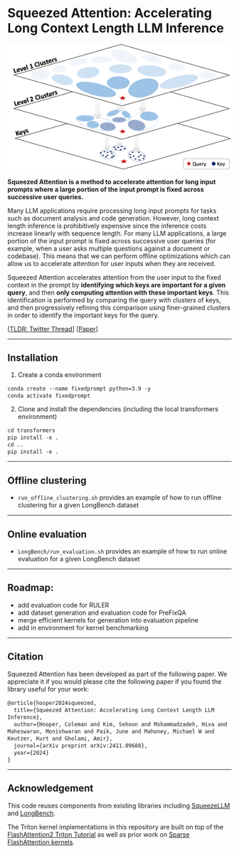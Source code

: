 # Squeezed Attention: Accelerating Long Context Length LLM Inference

![Thumbnail](figs/thumbnail.png)

**Squeezed Attention is a method to accelerate attention for long input prompts where a large portion of the input prompt is fixed across successive user queries.**

Many LLM applications require processing long input prompts for tasks such as document analysis and code generation. However, long context length inference is prohibitively expensive since the inference costs increase linearly with sequence length. For many LLM applications, a large portion of the input prompt is fixed across successive user queries (for example, when a user asks multiple questions against a document or codebase). This means that we can perform offline optimizations which can allow us to accelerate attention for user inputs when they are received.

Squeezed Attention accelerates attention from the user input to the fixed context in the prompt by **identifying which keys are important for a given query**, and then **only computing attention with these important keys**. This identification is performed by comparing the query with clusters of keys, and then progressively refining this comparison using finer-grained clusters in order to identify the important keys for the query.

[[TLDR: Twitter Thread](TODO)]
[[Paper](https://arxiv.org/abs/2411.09688)]

---

## Installation

1. Create a conda environment
```
conda create --name fixedprompt python=3.9 -y
conda activate fixedprompt
```

2. Clone and install the dependencies (including the local transformers environment)
```
cd transformers
pip install -e .
cd ..
pip install -e .
```

---

## Offline clustering

- `run_offline_clustering.sh` provides an example of how to run offline clustering for a given LongBench dataset

---

## Online evaluation

- `LongBench/run_evaluation.sh` provides an example of how to run online evaluation for a given LongBench dataset

---

## Roadmap:
- add evaluation code for RULER
- add dataset generation and evaluation code for PreFixQA
- merge efficient kernels for generation into evaluation pipeline
- add in environment for kernel benchmarking

---

## Citation

Squeezed Attention has been developed as part of the following paper. We appreciate it if you would please cite the following paper if you found the library useful for your work:

```
@article{hooper2024squeezed,
  title={Squeezed Attention: Accelerating Long Context Length LLM Inference},
  author={Hooper, Coleman and Kim, Sehoon and Mohammadzadeh, Hiva and Maheswaran, Monishwaran and Paik, June and Mahoney, Michael W and Keutzer, Kurt and Gholami, Amir},
  journal={arXiv preprint arXiv:2411.09688},
  year={2024}
}
```

---

## Acknowledgement

This code reuses components from existing libraries including [SqueezeLLM](https://github.com/SqueezeAILab/SqueezeLLM/) and [LongBench](https://github.com/THUDM/LongBench).

The Triton kernel implementations in this repository are built on top of the [FlashAttention2 Triton Tutorial](https://triton-lang.org/main/getting-started/tutorials/06-fused-attention.html) as well as prior work on [Sparse FlashAttention kernels](https://arxiv.org/abs/2306.01160).
